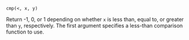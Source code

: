 ```
cmp(<, x, y)
```

Return -1, 0, or 1 depending on whether `x` is less than, equal to, or greater than `y`, respectively. The first argument specifies a less-than comparison function to use.
